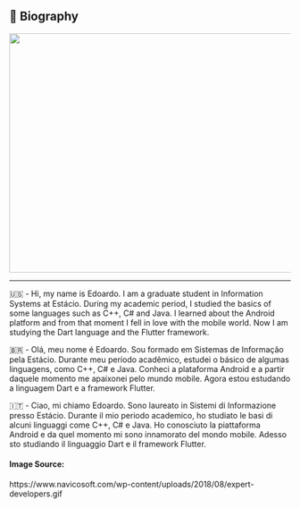 <h2>🪪 Biography</h2>

<p align="center">
  <img width="680" height="428" src="https://www.navicosoft.com/wp-content/uploads/2018/08/expert-developers.gif">
</p>

--------------------------------------------------------------------------------------
🇺🇸 - Hi, my name is Edoardo. I am a graduate student in Information Systems at Estácio.
During my academic period, I studied the basics of some languages such as C++, C# and Java.
I learned about the Android platform and from that moment I fell in love with the mobile world.
Now I am studying the Dart language and the Flutter framework.

🇧🇷 - Olá, meu nome é Edoardo. Sou formado em Sistemas de Informação pela Estácio.
Durante meu período acadêmico, estudei o básico de algumas linguagens, como C++, C# e Java.
Conheci a plataforma Android e a partir daquele momento me apaixonei pelo mundo mobile.
Agora estou estudando a linguagem Dart e a framework Flutter.

🇮🇹 - Ciao, mi chiamo Edoardo. Sono laureato in Sistemi di Informazione presso Estácio.
Durante il mio periodo academico, ho studiato le basi di alcuni linguaggi come C++, C# e Java.
Ho conosciuto la piattaforma Android e da quel momento mi sono innamorato del mondo mobile.
Adesso sto studiando il linguaggio Dart e il framework Flutter.

<h4>Image Source: </h4>https://www.navicosoft.com/wp-content/uploads/2018/08/expert-developers.gif
